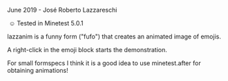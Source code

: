 June 2019 - José Roberto Lazzareschi

﻿
:relaxed: Tested in Minetest 5.0.1

lazzanim is a funny form ("fufo") that creates an animated image of emojis.

A right-click in the emoji block starts the demonstration.

For small formspecs I think it is a good idea to use minetest.after for obtaining animations!
